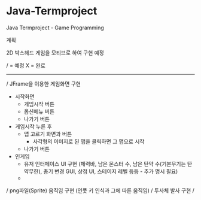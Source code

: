 # Java-Termproject
Java Termproject - Game Programming 

계획

2D 박스헤드 게임을 모티브로 하여 구현 예정

/ = 예정 
X = 완료

  ---
/ JFrame을 이용한 게임화면 구현
  - 시작화면
    - 게임시작 버튼
    - 옵션메뉴 버튼
    - 나가기 버튼
  - 게임시작 누른 후
    - 맵 고르기 화면과 버튼
      - 사각형의 이미지로 된 맵을 클릭하면 그 맵으로 시작
    - 나가기 버튼
  - 인게임
    - 유저 인터페이스 UI 구현 (체력바, 남은 몬스터 수, 남은 탄약 수(기본무기는 탄약무한), 총기 변경 GUI, 상점 UI, 스테이지 레벨 등등 - 추가 명시 필요)
    - 
/ png파일(Sprite) 움직임 구현 (인풋 키 인식과 그에 따른 움직임)
/ 투사체 발사 구현
/

